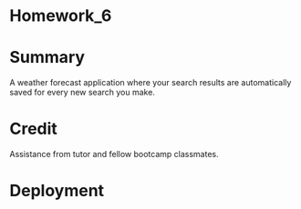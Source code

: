 # Homework_6
# Summary

A weather forecast application where your search results are automatically saved for every new search you make. 

# Credit

Assistance from tutor and fellow bootcamp classmates.

# Deployment
